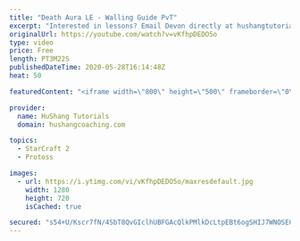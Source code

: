```yaml
---
title: "Death Aura LE - Walling Guide PvT"
excerpt: "Interested in lessons? Email Devon directly at hushangtutorials@outlook.com ------------------------------------------------------------------------------------------------------- Want to support HuShang Tutorials directly? Patreon is a website where you can contribute a monthly donation that will help"
originalUrl: https://youtube.com/watch?v=vKfhpDEDO5o
type: video
price: Free
length: PT3M22S
publishedDateTime: 2020-05-28T16:14:48Z
heat: 50

featuredContent: "<iframe width=\"800\" height=\"500\" frameborder=\"0\" src=\"https://www.youtube.com/embed/vKfhpDEDO5o\" allow=\"accelerometer; autoplay; encrypted-media; gyroscope; picture-in-picture\" allowfullscreen></iframe>"

provider:
  name: HuShang Tutorials
  domain: hushangcoaching.com

topics:
  - StarCraft 2
  - Protoss

images:
  - url: https://i.ytimg.com/vi/vKfhpDEDO5o/maxresdefault.jpg
    width: 1280
    height: 720
    isCached: true

secured: "s54+U/Kscr7fN/4SbT8QvGIclhUBFGAcQlkPMlkDcLtpEBt6ogSHIJ7WNOSEC8CllOJylvW2gLYItoXO4DKrsVngejvTP1OYa6lJ+hBhGCeYXQ5rZHnJG4o97VuIOwx40xoLfApHKLHv1uBnk8sO6NqGv58i604/VC9ZNkM8VNOaLmV1ocxSZ4IGMQXvxGKLD7P+HM2CVsQR14P0xz8/g4KB8+6/MQAUJpnqYobYwkLBAqX3tH7vZX/CkiCaoVFftL3jRZs1ViJ7S88VQygNGzc12VNg7B1C7i3KiCx6MmTZbCqQm+QC+rvHew1ph9yiHtetAN+u/7V9DclLPekaOX6H69Fw0zRsAUEHiQHkCx2Ev/wy6+xSohjHS9bDSa8mYflxxs7ncOpiFzCR7zlUmMC8koFeMoLhRpfDYwSWgUE=;Pp5huD/NMxQBheGCqpCZ3g=="
---
```


